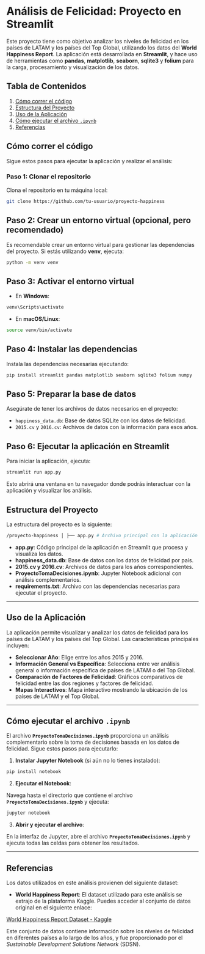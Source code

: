 # Análisis de Felicidad: Proyecto en Streamlit

Este proyecto tiene como objetivo analizar los niveles de felicidad en los países de LATAM y los países del Top Global, utilizando los datos del **World Happiness Report**. La aplicación está desarrollada en **Streamlit**, y hace uso de herramientas como **pandas**, **matplotlib**, **seaborn**, **sqlite3** y **folium** para la carga, procesamiento y visualización de los datos.

## Tabla de Contenidos

1. [Cómo correr el código](#cómo-correr-el-código)
2. [Estructura del Proyecto](#estructura-del-proyecto)
3. [Uso de la Aplicación](#uso-de-la-aplicación)
4. [Cómo ejecutar el archivo `.ipynb`](#cómo-ejecutar-el-archivo-ipynb)
5. [Referencias](#referencias)

## Cómo correr el código

Sigue estos pasos para ejecutar la aplicación y realizar el análisis:

### Paso 1: Clonar el repositorio
Clona el repositorio en tu máquina local:

```bash
git clone https://github.com/tu-usuario/proyecto-happiness
```

## Paso 2: Crear un entorno virtual (opcional, pero recomendado)
Es recomendable crear un entorno virtual para gestionar las dependencias del proyecto. Si estás utilizando **venv**, ejecuta:

```bash
python -m venv venv
```

## Paso 3: Activar el entorno virtual

- En **Windows**:
```bash
venv\Scripts\activate
```

- En **macOS/Linux**:
```bash
source venv/bin/activate
```

## Paso 4: Instalar las dependencias
Instala las dependencias necesarias ejecutando:
```bash
pip install streamlit pandas matplotlib seaborn sqlite3 folium numpy
```
## Paso 5: Preparar la base de datos
Asegúrate de tener los archivos de datos necesarios en el proyecto:

- `happiness_data.db`: Base de datos SQLite con los datos de felicidad.
- `2015.cv` y `2016.cv`: Archivos de datos con la información para esos años.

## Paso 6: Ejecutar la aplicación en Streamlit
Para iniciar la aplicación, ejecuta:
```bash
streamlit run app.py
```

Esto abrirá una ventana en tu navegador donde podrás interactuar con la aplicación y visualizar los análisis.

## Estructura del Proyecto

La estructura del proyecto es la siguiente:
```bash
/proyecto-happiness │ ├── app.py # Archivo principal con la aplicación en Streamlit ├── happiness_data.db # Base de datos SQLite con los datos de felicidad ├── 2015.cv # Datos del año 2015 ├── 2016.cv # Datos del año 2016 ├── ProyectoTomaDecisiones.ipynb # Notebook de análisis complementario ├── requirements.txt # Archivo de dependencias del proyecto └── README.md # Este archivo
```


- **app.py**: Código principal de la aplicación en Streamlit que procesa y visualiza los datos.
- **happiness_data.db**: Base de datos con los datos de felicidad por país.
- **2015.cv y 2016.cv**: Archivos de datos para los años correspondientes.
- **ProyectoTomaDecisiones.ipynb**: Jupyter Notebook adicional con análisis complementarios.
- **requirements.txt**: Archivo con las dependencias necesarias para ejecutar el proyecto.

---

## Uso de la Aplicación

La aplicación permite visualizar y analizar los datos de felicidad para los países de LATAM y los países del Top Global. Las características principales incluyen:

- **Seleccionar Año**: Elige entre los años 2015 y 2016.
- **Información General vs Específica**: Selecciona entre ver análisis general o información específica de países de LATAM o del Top Global.
- **Comparación de Factores de Felicidad**: Gráficos comparativos de felicidad entre las dos regiones y factores de felicidad.
- **Mapas Interactivos**: Mapa interactivo mostrando la ubicación de los países de LATAM y el Top Global.

---

## Cómo ejecutar el archivo `.ipynb`

El archivo **`ProyectoTomaDecisiones.ipynb`** proporciona un análisis complementario sobre la toma de decisiones basada en los datos de felicidad. Sigue estos pasos para ejecutarlo:

1. **Instalar Jupyter Notebook** (si aún no lo tienes instalado):
```bash
pip install notebook
```

2. **Ejecutar el Notebook**:

Navega hasta el directorio que contiene el archivo **`ProyectoTomaDecisiones.ipynb`** y ejecuta:

```bash
jupyter notebook
```


3. **Abrir y ejecutar el archivo**:

En la interfaz de Jupyter, abre el archivo **`ProyectoTomaDecisiones.ipynb`** y ejecuta todas las celdas para obtener los resultados.

---

## Referencias

Los datos utilizados en este análisis provienen del siguiente dataset:

- **World Happiness Report**: El dataset utilizado para este análisis se extrajo de la plataforma Kaggle. Puedes acceder al conjunto de datos original en el siguiente enlace:

[World Happiness Report Dataset - Kaggle](https://www.kaggle.com/datasets/unsdsn/world-happiness/data)

Este conjunto de datos contiene información sobre los niveles de felicidad en diferentes países a lo largo de los años, y fue proporcionado por el *Sustainable Development Solutions Network* (SDSN).







